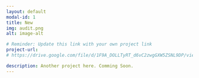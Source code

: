 ```yaml
---
layout: default
modal-id: 1
title: New
img: audit.png
alt: image-alt

# Reminder: Update this link with your own project link
project-url: 
# https://drive.google.com/file/d/1F9A_DOLLTyRT_d6vC2zwgGXW5ZSNL9DP/view?usp=sharing

description: Another project here. Comming Soon.
---
```

